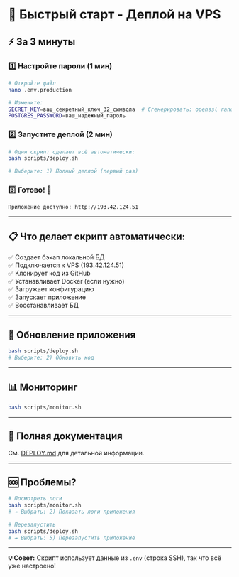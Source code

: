 # 🚀 Быстрый старт - Деплой на VPS

## ⚡ За 3 минуты

### 1️⃣ Настройте пароли (1 мин)

```bash
# Откройте файл
nano .env.production

# Измените:
SECRET_KEY=ваш_секретный_ключ_32_символа  # Сгенерировать: openssl rand -hex 32
POSTGRES_PASSWORD=ваш_надежный_пароль
```

### 2️⃣ Запустите деплой (2 мин)

```bash
# Один скрипт сделает всё автоматически:
bash scripts/deploy.sh

# Выберите: 1) Полный деплой (первый раз)
```

### 3️⃣ Готово! 🎉

```
Приложение доступно: http://193.42.124.51
```

---

## 📋 Что делает скрипт автоматически:

✅ Создает бэкап локальной БД  
✅ Подключается к VPS (193.42.124.51)  
✅ Клонирует код из GitHub  
✅ Устанавливает Docker (если нужно)  
✅ Загружает конфигурацию  
✅ Запускает приложение  
✅ Восстанавливает БД  

---

## 🔄 Обновление приложения

```bash
bash scripts/deploy.sh
# Выберите: 2) Обновить код
```

---

## 📊 Мониторинг

```bash
bash scripts/monitor.sh
```

---

## 📖 Полная документация

См. [DEPLOY.md](DEPLOY.md) для детальной информации.

---

## 🆘 Проблемы?

```bash
# Посмотреть логи
bash scripts/monitor.sh
# → Выбрать: 2) Показать логи приложения

# Перезапустить
bash scripts/deploy.sh
# → Выбрать: 5) Перезапустить приложение
```

---

**💡 Совет:** Скрипт использует данные из `.env` (строка SSH), так что всё уже настроено!
